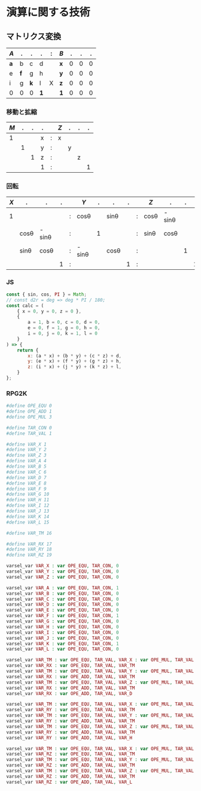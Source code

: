 # 演算に関する技術
## マトリクス変換

|_A_|.|.|.|:|_B_|.|.|.|
|-|-|-|-|-|-|-|-|-|
|**a**|b|c|d||**x**|0|0|0|
|e|**f**|g|h||**y**|0|0|0|
|i|g|**k**|l|X|**z**|0|0|0|
|0|0|0|**1**||**1**|0|0|0|

### 移動と拡縮
|_M_|.|.|.||_Z_|.|.|.|
|-|-|-|-|-|-|-|-|-|
|1|||x|:|x||||
||1||y|:||y|||
|||1|z|:|||z||
||||1|:||||1|

### 回転
|_X_|.|.|.||_Y_|.|.|.||_Z_|.|.|.|
|-|-|-|-|-|-|-|-|-|-|-|-|-|-|
|1||||:|cosθ||sinθ||:|cosθ|-sinθ|||
||cosθ|-sinθ||:||1|||:|sinθ|cosθ|||
||sinθ|cosθ||:|-sinθ||cosθ||:|||1||
||||1|:||||1|:||||1|:||||1|

### JS
```js
const { sin, cos, PI } = Math;
// const d2r = deg => deg * PI / 180;
const calc = (
    { x = 0, y = 0, z = 0 },
    {
        a = 1, b = 0, c = 0, d = 0,
        e = 0, f = 1, g = 0, h = 0,
        i = 0, j = 0, k = 1, l = 0
    }
) => {
    return {
        x: (a * x) + (b * y) + (c * z) + d,
        y: (e * x) + (f * y) + (g * z) + h,
        z: (i * x) + (j * y) + (k * z) + l,
    }
};
```
### RPG2K
```php
#define OPE_EQU 0
#define OPE_ADD 1
#define OPE_MUL 3

#define TAR_CON 0
#define TAR_VAL 1

#define VAR_X 1
#define VAR_Y 2
#define VAR_Z 3
#define VAR_A 4
#define VAR_B 5
#define VAR_C 6
#define VAR_D 7
#define VAR_E 8
#define VAR_F 9
#define VAR_G 10
#define VAR_H 11
#define VAR_I 12
#define VAR_J 13
#define VAR_K 14
#define VAR_L 15

#define VAR_TM 16

#define VAR_RX 17
#define VAR_RY 18
#define VAR_RZ 19

varsel_var VAR_X : var OPE_EQU, TAR_CON, 0
varsel_var VAR_Y : var OPE_EQU, TAR_CON, 0
varsel_var VAR_Z : var OPE_EQU, TAR_CON, 0

varsel_var VAR_A : var OPE_EQU, TAR_CON, 1
varsel_var VAR_B : var OPE_EQU, TAR_CON, 0
varsel_var VAR_C : var OPE_EQU, TAR_CON, 0
varsel_var VAR_D : var OPE_EQU, TAR_CON, 0
varsel_var VAR_E : var OPE_EQU, TAR_CON, 0
varsel_var VAR_F : var OPE_EQU, TAR_CON, 1
varsel_var VAR_G : var OPE_EQU, TAR_CON, 0
varsel_var VAR_H : var OPE_EQU, TAR_CON, 0
varsel_var VAR_I : var OPE_EQU, TAR_CON, 0
varsel_var VAR_J : var OPE_EQU, TAR_CON, 0
varsel_var VAR_K : var OPE_EQU, TAR_CON, 1
varsel_var VAR_L : var OPE_EQU, TAR_CON, 0

varsel_var VAR_TM : var OPE_EQU, TAR_VAL, VAR_X : var OPE_MUL, TAR_VAL, VAR_A
varsel_var VAR_RX : var OPE_EQU, TAR_VAL, VAR_TM
varsel_var VAR_TM : var OPE_EQU, TAR_VAL, VAR_Y : var OPE_MUL, TAR_VAL, VAR_B
varsel_var VAR_RX : var OPE_ADD, TAR_VAL, VAR_TM
varsel_var VAR_TM : var OPE_EQU, TAR_VAL, VAR_Z : var OPE_MUL, TAR_VAL, VAR_C
varsel_var VAR_RX : var OPE_ADD, TAR_VAL, VAR_TM
varsel_var VAR_RX : var OPE_ADD, TAR_VAL, VAR_D

varsel_var VAR_TM : var OPE_EQU, TAR_VAL, VAR_X : var OPE_MUL, TAR_VAL, VAR_E
varsel_var VAR_RY : var OPE_EQU, TAR_VAL, VAR_TM
varsel_var VAR_TM : var OPE_EQU, TAR_VAL, VAR_Y : var OPE_MUL, TAR_VAL, VAR_F
varsel_var VAR_RY : var OPE_ADD, TAR_VAL, VAR_TM
varsel_var VAR_TM : var OPE_EQU, TAR_VAL, VAR_Z : var OPE_MUL, TAR_VAL, VAR_G
varsel_var VAR_RY : var OPE_ADD, TAR_VAL, VAR_TM
varsel_var VAR_RY : var OPE_ADD, TAR_VAL, VAR_H

varsel_var VAR_TM : var OPE_EQU, TAR_VAL, VAR_X : var OPE_MUL, TAR_VAL, VAR_I
varsel_var VAR_RZ : var OPE_EQU, TAR_VAL, VAR_TM
varsel_var VAR_TM : var OPE_EQU, TAR_VAL, VAR_Y : var OPE_MUL, TAR_VAL, VAR_J
varsel_var VAR_RZ : var OPE_ADD, TAR_VAL, VAR_TM
varsel_var VAR_TM : var OPE_EQU, TAR_VAL, VAR_Z : var OPE_MUL, TAR_VAL, VAR_K
varsel_var VAR_RZ : var OPE_ADD, TAR_VAL, VAR_TM
varsel_var VAR_RZ : var OPE_ADD, TAR_VAL, VAR_L
```



























